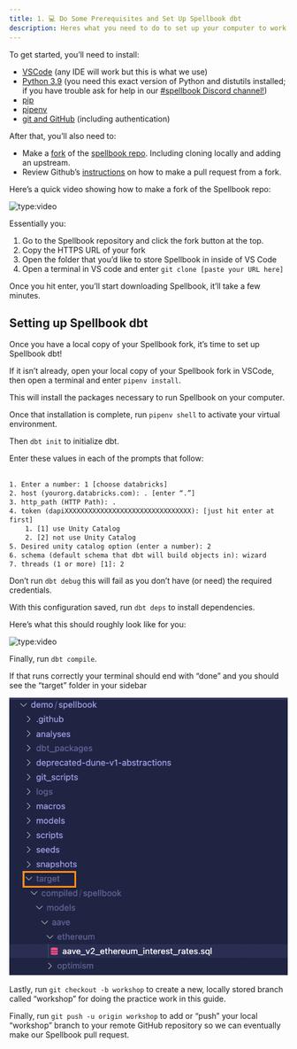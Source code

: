 ```yaml
---
title: 1. 💻 Do Some Prerequisites and Set Up Spellbook dbt
description: Heres what you need to do to set up your computer to work on Spellbook.
---
```


To get started, you’ll need to install:

* [VSCode](https://code.visualstudio.com/) (any IDE will work but this is what we use)
* [Python 3.9](https://realpython.com/installing-python/) (you need this exact version of Python and distutils installed; if you have trouble ask for help in our [#spellbook Discord channel!](https://discord.com/channels/757637422384283659/999683200563564655))
* [pip](https://pip.pypa.io/en/stable/installation/)
* [pipenv](https://pypi.org/project/pipenv/)
* [git and GitHub](https://docs.github.com/en/get-started/quickstart/set-up-git) (including authentication)

After that, you’ll also need to:

* Make a [fork](https://docs.github.com/en/get-started/quickstart/fork-a-repo) of the [spellbook repo](https://github.com/duneanalytics/spellbook). Including cloning locally and adding an upstream. 
* Review Github’s [instructions](https://docs.github.com/en/pull-requests/collaborating-with-pull-requests/proposing-changes-to-your-work-with-pull-requests/creating-a-pull-request-from-a-fork) on how to make a pull request from a fork. 

Here’s a quick video showing how to make a fork of the Spellbook repo:

![type:video](https://drive.google.com/file/d/1wGGhgwUsersdvqq4YpDWRMRSgqd8l8Qd/preview)

Essentially you:

1. Go to the Spellbook repository and click the fork button at the top.
2. Copy the HTTPS URL of your fork
3. Open the folder that you’d like to store Spellbook in inside of VS Code
4. Open a terminal in VS code and enter `git clone [paste your URL here]`

Once you hit enter, you’ll start downloading Spellbook, it’ll take a few minutes.

## Setting up Spellbook dbt

Once you have a local copy of your Spellbook fork, it’s time to set up Spellbook dbt!

If it isn’t already, open your local copy of your Spellbook fork in VSCode, then open a terminal and enter `pipenv install`.

This will install the packages necessary to run Spellbook on your computer.

Once that installation is complete, run `pipenv shell` to activate your virtual environment.

Then `dbt init` to initialize dbt.

Enter these values in each of the prompts that follow:

```

1. Enter a number: 1 [choose databricks]
2. host (yourorg.databricks.com): . [enter “.”]
3. http_path (HTTP Path): .
4. token (dapiXXXXXXXXXXXXXXXXXXXXXXXXXXXXXXXX): [just hit enter at first]
    1. [1] use Unity Catalog
    2. [2] not use Unity Catalog
5. Desired unity catalog option (enter a number): 2
6. schema (default schema that dbt will build objects in): wizard
7. threads (1 or more) [1]: 2

```

Don’t run `dbt debug` this will fail as you don’t have (or need) the required credentials.

With this configuration saved, run `dbt deps` to install dependencies.

Here’s what this should roughly look like for you:

![type:video](https://drive.google.com/file/d/1V0SARSZ4RmjuroX0ysmFgDf7w7ImaYBT/preview)

Finally, run `dbt compile`.

If that runs correctly your terminal should end with “done” and you should see the “target” folder in your sidebar

![target folder success](images/target-folder-success.jpg)

Lastly, run `git checkout -b workshop` to create a new, locally stored branch called “workshop” for doing the practice work in this guide.

Finally, run `git push -u origin workshop` to add or “push” your local “workshop” branch to your remote GitHub repository so we can eventually make our Spellbook pull request.